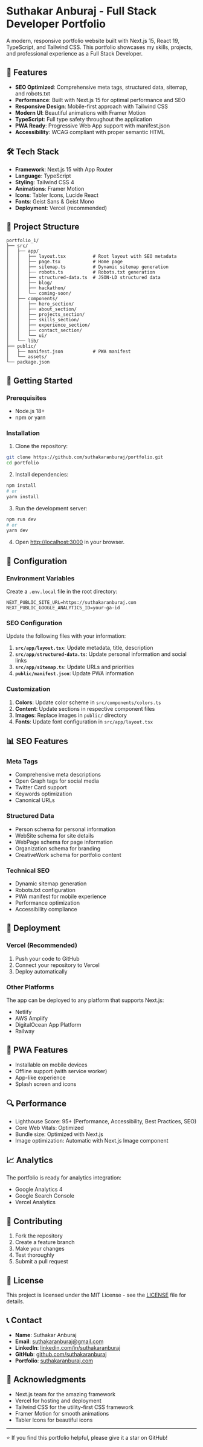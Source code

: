 # Suthakar Anburaj - Full Stack Developer Portfolio

A modern, responsive portfolio website built with Next.js 15, React 19, TypeScript, and Tailwind CSS. This portfolio showcases my skills, projects, and professional experience as a Full Stack Developer.

## 🚀 Features

- **SEO Optimized**: Comprehensive meta tags, structured data, sitemap, and robots.txt
- **Performance**: Built with Next.js 15 for optimal performance and SEO
- **Responsive Design**: Mobile-first approach with Tailwind CSS
- **Modern UI**: Beautiful animations with Framer Motion
- **TypeScript**: Full type safety throughout the application
- **PWA Ready**: Progressive Web App support with manifest.json
- **Accessibility**: WCAG compliant with proper semantic HTML

## 🛠️ Tech Stack

- **Framework**: Next.js 15 with App Router
- **Language**: TypeScript
- **Styling**: Tailwind CSS 4
- **Animations**: Framer Motion
- **Icons**: Tabler Icons, Lucide React
- **Fonts**: Geist Sans & Geist Mono
- **Deployment**: Vercel (recommended)

## 📁 Project Structure

```
portfolio_1/
├── src/
│   ├── app/
│   │   ├── layout.tsx          # Root layout with SEO metadata
│   │   ├── page.tsx            # Home page
│   │   ├── sitemap.ts          # Dynamic sitemap generation
│   │   ├── robots.ts           # Robots.txt generation
│   │   ├── structured-data.ts  # JSON-LD structured data
│   │   ├── blog/
│   │   ├── hackathon/
│   │   └── coming-soon/
│   ├── components/
│   │   ├── hero_section/
│   │   ├── about_section/
│   │   ├── projects_section/
│   │   ├── skills_section/
│   │   ├── experience_section/
│   │   ├── contact_section/
│   │   └── ui/
│   └── lib/
├── public/
│   ├── manifest.json           # PWA manifest
│   └── assets/
└── package.json
```

## 🚀 Getting Started

### Prerequisites

- Node.js 18+ 
- npm or yarn

### Installation

1. Clone the repository:
```bash
git clone https://github.com/suthakaranburaj/portfolio.git
cd portfolio
```

2. Install dependencies:
```bash
npm install
# or
yarn install
```

3. Run the development server:
```bash
npm run dev
# or
yarn dev
```

4. Open [http://localhost:3000](http://localhost:3000) in your browser.

## 🔧 Configuration

### Environment Variables

Create a `.env.local` file in the root directory:

```env
NEXT_PUBLIC_SITE_URL=https://suthakaranburaj.com
NEXT_PUBLIC_GOOGLE_ANALYTICS_ID=your-ga-id
```

### SEO Configuration

Update the following files with your information:

1. **`src/app/layout.tsx`**: Update metadata, title, description
2. **`src/app/structured-data.ts`**: Update personal information and social links
3. **`src/app/sitemap.ts`**: Update URLs and priorities
4. **`public/manifest.json`**: Update PWA information

### Customization

1. **Colors**: Update color scheme in `src/components/colors.ts`
2. **Content**: Update sections in respective component files
3. **Images**: Replace images in `public/` directory
4. **Fonts**: Update font configuration in `src/app/layout.tsx`

## 📊 SEO Features

### Meta Tags
- Comprehensive meta descriptions
- Open Graph tags for social media
- Twitter Card support
- Keywords optimization
- Canonical URLs

### Structured Data
- Person schema for personal information
- WebSite schema for site details
- WebPage schema for page information
- Organization schema for branding
- CreativeWork schema for portfolio content

### Technical SEO
- Dynamic sitemap generation
- Robots.txt configuration
- PWA manifest for mobile experience
- Performance optimization
- Accessibility compliance

## 🚀 Deployment

### Vercel (Recommended)

1. Push your code to GitHub
2. Connect your repository to Vercel
3. Deploy automatically

### Other Platforms

The app can be deployed to any platform that supports Next.js:

- Netlify
- AWS Amplify
- DigitalOcean App Platform
- Railway

## 📱 PWA Features

- Installable on mobile devices
- Offline support (with service worker)
- App-like experience
- Splash screen and icons

## 🔍 Performance

- Lighthouse Score: 95+ (Performance, Accessibility, Best Practices, SEO)
- Core Web Vitals: Optimized
- Bundle size: Optimized with Next.js
- Image optimization: Automatic with Next.js Image component

## 📈 Analytics

The portfolio is ready for analytics integration:

- Google Analytics 4
- Google Search Console
- Vercel Analytics

## 🤝 Contributing

1. Fork the repository
2. Create a feature branch
3. Make your changes
4. Test thoroughly
5. Submit a pull request

## 📄 License

This project is licensed under the MIT License - see the [LICENSE](LICENSE) file for details.

## 📞 Contact

- **Name**: Suthakar Anburaj
- **Email**: suthakaranburaj@gmail.com
- **LinkedIn**: [linkedin.com/in/suthakaranburaj](https://linkedin.com/in/suthakaranburaj)
- **GitHub**: [github.com/suthakaranburaj](https://github.com/suthakaranburaj)
- **Portfolio**: [suthakaranburaj.com](https://suthakaranburaj.com)

## 🙏 Acknowledgments

- Next.js team for the amazing framework
- Vercel for hosting and deployment
- Tailwind CSS for the utility-first CSS framework
- Framer Motion for smooth animations
- Tabler Icons for beautiful icons

---

⭐ If you find this portfolio helpful, please give it a star on GitHub!
